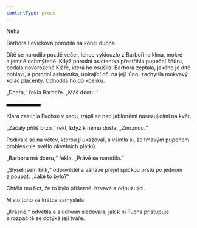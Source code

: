 ```yaml
---
contentType: prose
---
```


<section>

Něha

Barbora Levičková porodila na konci dubna.

Dítě se narodilo pozdě večer, lehce vyklouzlo z Barbořina klína, mokré a jemně ochmýřené. Když porodní asistentka přestřihla pupeční šňůru, podala novorozeně Kláře, která ho osušila. Barbora zeptala, jakého je dítě pohlaví, a porodní asistentka, upírající oči na její lůno, zachytila mokvavý koláč placenty. Odhodila ho do kbelíku.

„Dcera,“ řekla Barboře. „Máš dceru.“

![divider.png](./resources/divider_opt.png)

Klára zastihla Fuchse v sadu, trápil se nad jabloněmi nasazujícími na květ.

„Začaly příliš brzo,“ řekl, když k němu došla. „Zmrznou.“

Podívala se na větev, kterou jí ukazoval, a všimla si, že tmavým pupenem probleskuje světlo okvětních plátků.

„Barbora má dceru,“ řekla. „Právě se narodila.“

„Slyšel jsem křik,“ odpověděl a váhavě přejel špičkou prstu po jednom z poupat. „Jaké to bylo?“

Chtěla mu říct, že to bylo příšerné. Krvavé a odpuzující.

Místo toho se krátce zamyslela.

„Krásné,“ odvětila a s údivem sledovala, jak k ní Fuchs přistupuje a rozpačitě se dotýká její tváře.

</section>
